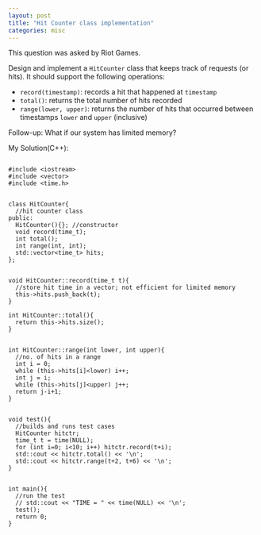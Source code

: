```yaml
---
layout: post
title: "Hit Counter class implementation"
categories: misc
---
```


This question was asked by Riot Games.

Design and implement a `HitCounter` class that keeps track of requests (or hits). It should support the following operations:

- `record(timestamp)`: records a hit that happened at `timestamp`
- `total()`: returns the total number of hits recorded
- `range(lower, upper)`: returns the number of hits that occurred between timestamps `lower` and `upper` (inclusive)

Follow-up: What if our system has limited memory?


My Solution(C++):
```

#include <iostream>
#include <vector>
#include <time.h>


class HitCounter{
  //hit counter class
public:
  HitCounter(){}; //constructor
  void record(time_t);
  int total();
  int range(int, int);
  std::vector<time_t> hits;
};


void HitCounter::record(time_t t){
  //store hit time in a vector; not efficient for limited memory
  this->hits.push_back(t);
}

int HitCounter::total(){
  return this->hits.size();
}


int HitCounter::range(int lower, int upper){
  //no. of hits in a range
  int i = 0;
  while (this->hits[i]<lower) i++;
  int j = i;
  while (this->hits[j]<upper) j++;
  return j-i+1;
}


void test(){
  //builds and runs test cases
  HitCounter hitctr;
  time_t t = time(NULL);
  for (int i=0; i<10; i++) hitctr.record(t+i);
  std::cout << hitctr.total() << '\n';
  std::cout << hitctr.range(t+2, t+6) << '\n';
}


int main(){
  //run the test
  // std::cout << "TIME = " << time(NULL) << '\n';
  test();
  return 0;
}
```
